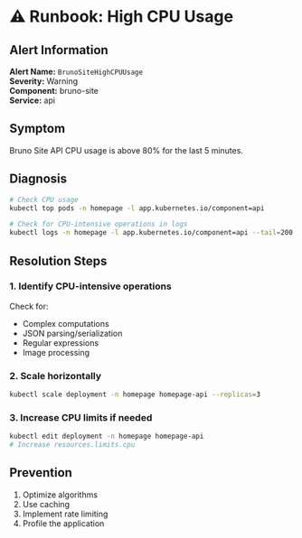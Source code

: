 # ⚠️ Runbook: High CPU Usage

## Alert Information

**Alert Name:** `BrunoSiteHighCPUUsage`  
**Severity:** Warning  
**Component:** bruno-site  
**Service:** api

## Symptom

Bruno Site API CPU usage is above 80% for the last 5 minutes.

## Diagnosis

```bash
# Check CPU usage
kubectl top pods -n homepage -l app.kubernetes.io/component=api

# Check for CPU-intensive operations in logs
kubectl logs -n homepage -l app.kubernetes.io/component=api --tail=200
```

## Resolution Steps

### 1. Identify CPU-intensive operations

Check for:
- Complex computations
- JSON parsing/serialization
- Regular expressions
- Image processing

### 2. Scale horizontally

```bash
kubectl scale deployment -n homepage homepage-api --replicas=3
```

### 3. Increase CPU limits if needed

```bash
kubectl edit deployment -n homepage homepage-api
# Increase resources.limits.cpu
```

## Prevention

1. Optimize algorithms
2. Use caching
3. Implement rate limiting
4. Profile the application

